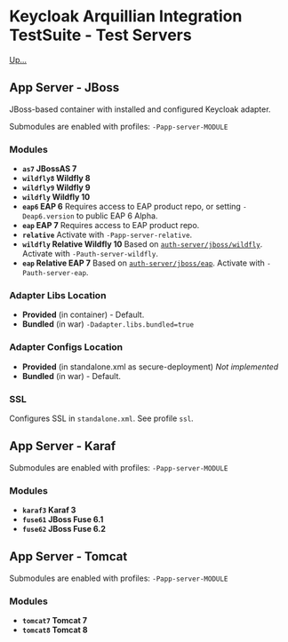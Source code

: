 # Keycloak Arquillian Integration TestSuite - Test Servers

[Up...](../README.md)

## App Server - JBoss

JBoss-based container with installed and configured Keycloak adapter.

Submodules are enabled with profiles: `-Papp-server-MODULE`

### Modules

* __`as7` JBossAS 7__
* __`wildfly8` Wildfly 8__
* __`wildfly9` Wildfly 9__
* __`wildfly` Wildfly 10__
* __`eap6` EAP 6__ Requires access to EAP product repo, or setting `-Deap6.version` to public EAP 6 Alpha.
* __`eap` EAP 7__ Requires access to EAP product repo.
* __`relative`__ Activate with `-Papp-server-relative`.
 * __`wildfly` Relative Wildfly 10__ Based on [`auth-server/jboss/wildfly`](../auth-server/README.md). Activate with `-Pauth-server-wildfly`.
 * __`eap` Relative EAP 7__ Based on [`auth-server/jboss/eap`](../auth-server/README.md). Activate with `-Pauth-server-eap`.

### Adapter Libs Location

* __Provided__ (in container) - Default.
* __Bundled__ (in war) `-Dadapter.libs.bundled=true`

### Adapter Configs Location

* __Provided__ (in standalone.xml as secure-deployment) _Not implemented_
* __Bundled__ (in war) - Default.

### SSL

Configures SSL in `standalone.xml`. See profile `ssl`.


## App Server - Karaf
Submodules are enabled with profiles: `-Papp-server-MODULE`
### Modules
* __`karaf3` Karaf 3__
* __`fuse61` JBoss Fuse 6.1__
* __`fuse62` JBoss Fuse 6.2__

## App Server - Tomcat
Submodules are enabled with profiles: `-Papp-server-MODULE`
### Modules
* __`tomcat7` Tomcat 7__
* __`tomcat8` Tomcat 8__
